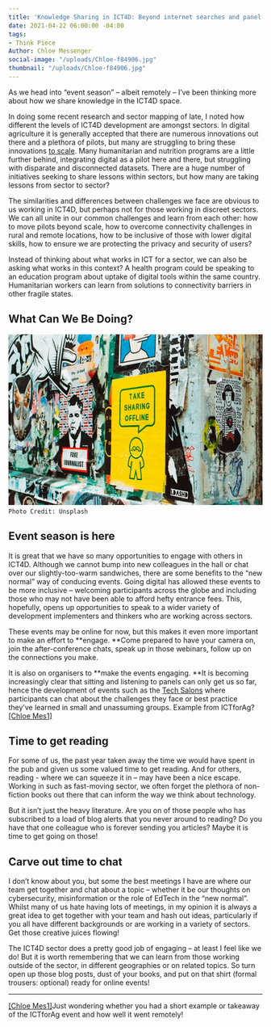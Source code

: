 ```yaml
---
title: 'Knowledge Sharing in ICT4D: Beyond internet searches and panel events'
date: 2021-04-22 06:00:00 -04:00
tags:
- Think Piece
Author: Chloe Messenger
social-image: "/uploads/Chloe-f84906.jpg"
thumbnail: "/uploads/Chloe-f84906.jpg"
---
```


As we head into “event season” – albeit remotely – I’ve been thinking more about how we share knowledge in the ICT4D space.

In doing some recent research and sector mapping of late, I noted how different the levels of ICT4D development are amongst sectors. In digital agriculture it is generally accepted that there are numerous innovations out there and a plethora of pilots, but many are struggling to bring these innovations [to scale](https://www.cta.int/en/digitalisation-agriculture-africa). Many humanitarian and nutrition programs are a little further behind, integrating digital as a pilot here and there, but struggling with disparate and disconnected datasets. There are a huge number of initiatives seeking to share lessons within sectors, but how many are taking lessons from sector to sector?

<!--more-->

The similarities and differences between challenges we face are obvious to us working in ICT4D, but perhaps not for those working in discreet sectors. We can all unite in our common challenges and learn from each other: how to move pilots beyond scale, how to overcome connectivity challenges in rural and remote locations, how to be inclusive of those with lower digital skills, how to ensure we are protecting the privacy and security of users?

Instead of thinking about what works in ICT for a sector, we can also be asking what works in this context? A health program could be speaking to an education program about uptake of digital tools within the same country. Humanitarian workers can learn from solutions to connectivity barriers in other fragile states.

## What Can We Be Doing?

![Chloe-f84906.jpg](/uploads/Chloe-f84906.jpg)
`Photo Credit: Unsplash`

## Event season is here

It is great that we have so many opportunities to engage with others in ICT4D. Although we cannot bump into new colleagues in the hall or chat over our slightly-too-warm sandwiches, there are some benefits to the “new normal” way of conducing events. Going digital has allowed these events to be more inclusive – welcoming participants across the globe and including those who may not have been able to afford hefty entrance fees. This, hopefully, opens up opportunities to speak to a wider variety of development implementers and thinkers who are working across sectors.

These events may be online for now, but this makes it even more important to make an effort to **engage. **Come prepared to have your camera on, join the after-conference chats, speak up in those webinars, follow up on the connections you make.

It is also on organisers to **make the events engaging. **It is becoming increasingly clear that sitting and listening to panels can only get us so far, hence the development of events such as the [Tech Salons](https://technologysalon.org/) where participants can chat about the challenges they face or best practice they’ve learned in small and unassuming groups. Example from ICTforAg?[\[Chloe Mes1\]](#_msocom_1)

## Time to get reading

For some of us, the past year taken away the time we would have spent in the pub and given us some valued time to get reading. And for others, reading - where we can squeeze it in – may have been a nice escape. Working in such as fast-moving sector, we often forget the plethora of non-fiction books out there that can inform the way we think about technology.

But it isn’t just the heavy literature. Are you on of those people who has subscribed to a load of blog alerts that you never around to reading? Do you have that one colleague who is forever sending you articles? Maybe it is time to get going on those!

## Carve out time to chat

I don’t know about you, but some the best meetings I have are where our team get together and chat about a topic – whether it be our thoughts on cybersecurity, misinformation or the role of EdTech in the “new normal”. Whilst many of us hate having lots of meetings, in my opinion it is always a great idea to get together with your team and hash out ideas, particularly if you all have different backgrounds or are working in a variety of sectors. Get those creative juices flowing!

The ICT4D sector does a pretty good job of engaging – at least I feel like we do! But it is worth remembering that we can learn from those working outside of the sector, in different geographies or on related topics. So turn open up those blog posts, dust of your books, and put on that shirt (formal trousers: optional) ready for online events!

---

[\[Chloe Mes1\]](#_msoanchor_1)Just wondering whether you had a short example or takeaway of the ICTforAg event and how well it went remotely!